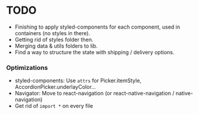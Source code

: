 TODO
=======

* Finishing to apply styled-components for each component, used in containers (no styles in there).
* Getting rid of styles folder then.
* Merging data & utils folders to lib.
* Find a way to structure the state with shipping / delivery options.

### Optimizations

* styled-components: Use `attrs` for Picker.itemStyle, AccordionPicker.underlayColor...
* Navigator: Move to react-navigation (or react-native-navigation / native-navigation)
* Get rid of `import *` on every file
